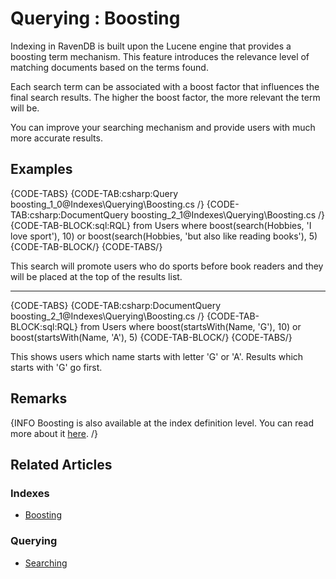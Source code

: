 ﻿# Querying : Boosting

Indexing in RavenDB is built upon the Lucene engine that provides a boosting term mechanism. This feature introduces the relevance level of matching documents based on the terms found. 

Each search term can be associated with a boost factor that influences the final search results. The higher the boost factor, the more relevant the term will be. 

You can improve your searching mechanism and provide users with much more accurate results.

## Examples

{CODE-TABS}
{CODE-TAB:csharp:Query boosting_1_0@Indexes\Querying\Boosting.cs /}
{CODE-TAB:csharp:DocumentQuery boosting_2_1@Indexes\Querying\Boosting.cs /}
{CODE-TAB-BLOCK:sql:RQL}
from Users
where boost(search(Hobbies, 'I love sport'), 10) or boost(search(Hobbies, 'but also like reading books'), 5)
{CODE-TAB-BLOCK/}
{CODE-TABS/}

This search will promote users who do sports before book readers and they will be placed at the top of the results list.

<hr />

{CODE-TABS}
{CODE-TAB:csharp:DocumentQuery boosting_2_1@Indexes\Querying\Boosting.cs /}
{CODE-TAB-BLOCK:sql:RQL}
from Users
where boost(startsWith(Name, 'G'), 10) or boost(startsWith(Name, 'A'), 5)
{CODE-TAB-BLOCK/}
{CODE-TABS/}

This shows users which name starts with letter 'G' or 'A'. Results which starts with 'G' go first. 

## Remarks

{INFO Boosting is also available at the index definition level. You can read more about it [here](../../indexes/boosting). /}

## Related Articles

### Indexes

- [Boosting](../../indexes/boosting)

### Querying

- [Searching](../../indexes/querying/searching)
